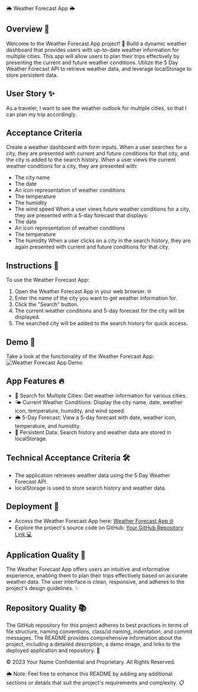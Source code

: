 🌦️ Weather Forecast App 🌦️

## Overview 🌟
Welcome to the Weather Forecast App project! 🚀 Build a dynamic weather dashboard that provides users with up-to-date weather information for multiple cities. This app will allow users to plan their trips effectively by presenting the current and future weather conditions. Utilize the 5 Day Weather Forecast API to retrieve weather data, and leverage localStorage to store persistent data.

## User Story ✨
As a traveler, I want to see the weather outlook for multiple cities, so that I can plan my trip accordingly.

## Acceptance Criteria
Create a weather dashboard with form inputs.
When a user searches for a city, they are presented with current and future conditions for that city, and the city is added to the search history.
When a user views the current weather conditions for a city, they are presented with:
- The city name
- The date
- An icon representation of weather conditions
- The temperature
- The humidity
- The wind speed
When a user views future weather conditions for a city, they are presented with a 5-day forecast that displays:
- The date
- An icon representation of weather conditions
- The temperature
- The humidity
When a user clicks on a city in the search history, they are again presented with current and future conditions for that city.

## Instructions 📝
To use the Weather Forecast App:
1. Open the Weather Forecast App in your web browser. 🌐
2. Enter the name of the city you want to get weather information for.
3. Click the "Search" button.
4. The current weather conditions and 5-day forecast for the city will be displayed.
5. The searched city will be added to the search history for quick access.

## Demo 📸
Take a look at the functionality of the Weather Forecast App:
![Weather Forecast App Demo](link-to-demo-image)

## App Features 🔥
- 🌟 Search for Multiple Cities: Get weather information for various cities.
- 🌤️ Current Weather Conditions: Display the city name, date, weather icon, temperature, humidity, and wind speed.
- 🌦️ 5-Day Forecast: View a 5-day forecast with date, weather icon, temperature, and humidity.
- 💾 Persistent Data: Search history and weather data are stored in localStorage.

## Technical Acceptance Criteria 🛠️
- The application retrieves weather data using the 5 Day Weather Forecast API.
- localStorage is used to store search history and weather data.

## Deployment 🚀
- Access the Weather Forecast App here: [Weather Forecast App 🌐](https://sanifmujawar.github.io/Weather-Forecast/)
- Explore the project's source code on GitHub: [Your GitHub Repository Link 💻](https://github.com/sanifmujawar/Weather-Forecast)

## Application Quality 🌟
The Weather Forecast App offers users an intuitive and informative experience, enabling them to plan their trips effectively based on accurate weather data. The user interface is clean, responsive, and adheres to the project's design guidelines. ✨

## Repository Quality 📚
The GitHub repository for this project adheres to best practices in terms of file structure, naming conventions, class/id naming, indentation, and commit messages. The README provides comprehensive information about the project, including a detailed description, a demo image, and links to the deployed application and repository. 📝

© 2023 Your Name Confidential and Proprietary. All Rights Reserved.

🌦️ Note: Feel free to enhance this README by adding any additional sections or details that suit the project's requirements and complexity. 📋
